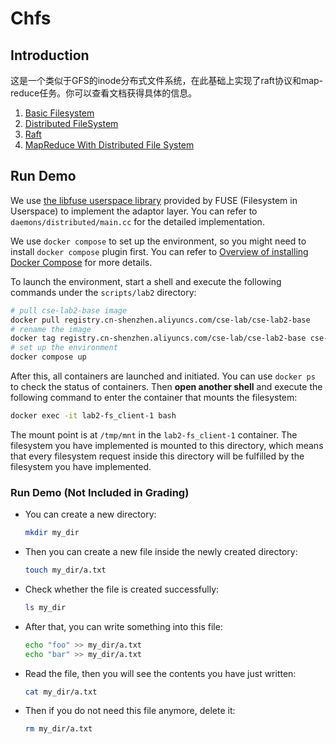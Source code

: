 # Chfs

## Introduction

这是一个类似于GFS的inode分布式文件系统，在此基础上实现了raft协议和map-reduce任务。你可以查看文档获得具体的信息。

1. [Basic Filesystem](docs/fs/fs.md)
2. [Distributed FileSystem](docs/dfs/dfs.md)
3. [Raft](docs/raft/raft.md)
4. [MapReduce With Distributed File System](docs/mr/mr.md)

<a id="run-demo"></a>
## Run Demo

We use [the libfuse userspace library](http://libfuse.github.io/doxygen/index.html) provided by FUSE (Filesystem in Userspace) to implement the adaptor layer. You can refer to `daemons/distributed/main.cc` for the detailed implementation.

We use `docker compose` to set up the environment, so you might need to install `docker compose` plugin first. You can refer to [Overview of installing Docker Compose](https://docs.docker.com/compose/install/) for more details.

To launch the environment, start a shell and execute the following commands under the `scripts/lab2` directory:

```bash
# pull cse-lab2-base image
docker pull registry.cn-shenzhen.aliyuncs.com/cse-lab/cse-lab2-base
# rename the image
docker tag registry.cn-shenzhen.aliyuncs.com/cse-lab/cse-lab2-base cse-lab2-base
# set up the environment
docker compose up
```

After this, all containers are launched and initiated. You can use `docker ps` to check the status of containers. Then **open another shell** and execute the following command to enter the container that mounts the filesystem:

```bash
docker exec -it lab2-fs_client-1 bash
```

The mount point is at `/tmp/mnt` in the `lab2-fs_client-1` container. The filesystem you have implemented is mounted to this directory, which means that every filesystem request inside this directory will be fulfilled by the filesystem you have implemented.

### Run Demo (Not Included in Grading)

- You can create a new directory:

  ```bash
  mkdir my_dir 
  ```

- Then you can create a new file inside the newly created directory:

  ```bash
  touch my_dir/a.txt 
  ```

- Check whether the file is created successfully:

  ```bash
  ls my_dir 
  ```

- After that, you can write something into this file:

  ```bash
  echo "foo" >> my_dir/a.txt
  echo "bar" >> my_dir/a.txt
  ```

- Read the file, then you will see the contents you have just written:

  ```bash
  cat my_dir/a.txt 
  ```

- Then if you do not need this file anymore, delete it:

  ```bash
  rm my_dir/a.txt 
  ```
